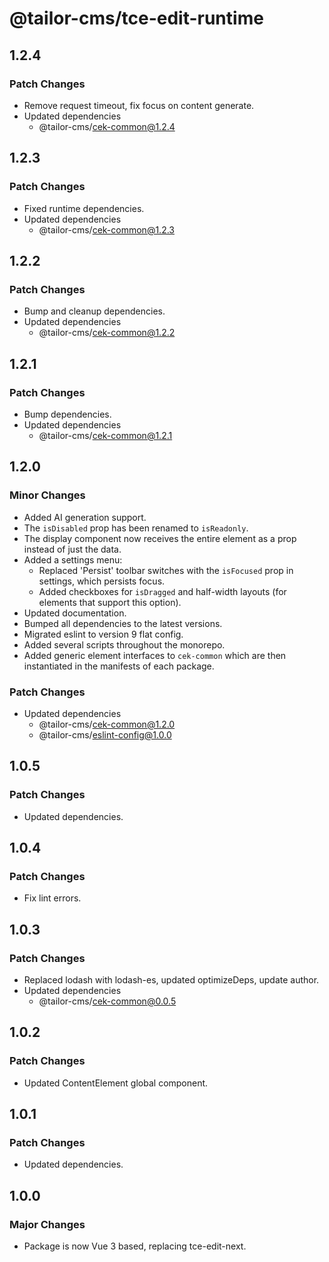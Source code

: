 # @tailor-cms/tce-edit-runtime

## 1.2.4

### Patch Changes

- Remove request timeout, fix focus on content generate.
- Updated dependencies
  - @tailor-cms/cek-common@1.2.4

## 1.2.3

### Patch Changes

- Fixed runtime dependencies.
- Updated dependencies
  - @tailor-cms/cek-common@1.2.3

## 1.2.2

### Patch Changes

- Bump and cleanup dependencies.
- Updated dependencies
  - @tailor-cms/cek-common@1.2.2

## 1.2.1

### Patch Changes

- Bump dependencies.
- Updated dependencies
  - @tailor-cms/cek-common@1.2.1

## 1.2.0

### Minor Changes

- Added AI generation support.
- The `isDisabled` prop has been renamed to `isReadonly`.
- The display component now receives the entire element as a prop instead of
  just the data.
- Added a settings menu:
  - Replaced 'Persist' toolbar switches with the `isFocused` prop in settings,
    which persists focus.
  - Added checkboxes for `isDragged` and half-width layouts (for elements that
    support this option).
- Updated documentation.
- Bumped all dependencies to the latest versions.
- Migrated eslint to version 9 flat config.
- Added several scripts throughout the monorepo.
- Added generic element interfaces to `cek-common` which are then instantiated
  in the manifests of each package.

### Patch Changes

- Updated dependencies
  - @tailor-cms/cek-common@1.2.0
  - @tailor-cms/eslint-config@1.0.0

## 1.0.5

### Patch Changes

- Updated dependencies.

## 1.0.4

### Patch Changes

- Fix lint errors.

## 1.0.3

### Patch Changes

- Replaced lodash with lodash-es, updated optimizeDeps, update author.
- Updated dependencies
  - @tailor-cms/cek-common@0.0.5

## 1.0.2

### Patch Changes

- Updated ContentElement global component.

## 1.0.1

### Patch Changes

- Updated dependencies.

## 1.0.0

### Major Changes

- Package is now Vue 3 based, replacing tce-edit-next.

